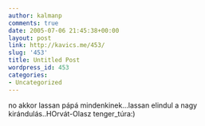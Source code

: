 ```yaml
---
author: kalmanp
comments: true
date: 2005-07-06 21:45:38+00:00
layout: post
link: http://kavics.me/453/
slug: '453'
title: Untitled Post
wordpress_id: 453
categories:
- Uncategorized
---
```


no akkor lassan pápá mindenkinek...lassan elindul a nagy kirándulás..HOrvát-Olasz tenger_túra:)
